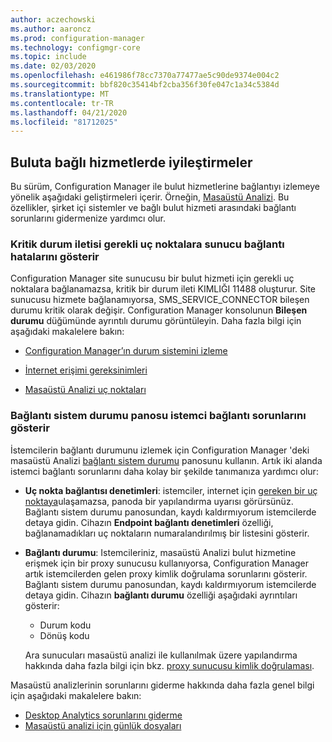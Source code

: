 ```yaml
---
author: aczechowski
ms.author: aaroncz
ms.prod: configuration-manager
ms.technology: configmgr-core
ms.topic: include
ms.date: 02/03/2020
ms.openlocfilehash: e461986f78cc7370a77477ae5c90de9374e004c2
ms.sourcegitcommit: bbf820c35414bf2cba356f30fe047c1a34c5384d
ms.translationtype: MT
ms.contentlocale: tr-TR
ms.lasthandoff: 04/21/2020
ms.locfileid: "81712025"
---
```

## <a name="improvements-to-cloud-connected-services"></a><a name="bkmk_cloud"></a>Buluta bağlı hizmetlerde iyileştirmeler

Bu sürüm, Configuration Manager ile bulut hizmetlerine bağlantıyı izlemeye yönelik aşağıdaki geliştirmeleri içerir. Örneğin, [Masaüstü Analizi](../../../../../desktop-analytics/overview.md). Bu özellikler, şirket içi sistemler ve bağlı bulut hizmeti arasındaki bağlantı sorunlarını gidermenize yardımcı olur.

### <a name="critical-status-message-shows-server-connection-errors-to-required-endpoints"></a>Kritik durum iletisi gerekli uç noktalara sunucu bağlantı hatalarını gösterir

<!-- 5566763 -->

Configuration Manager site sunucusu bir bulut hizmeti için gerekli uç noktalara bağlanamazsa, kritik bir durum ileti KIMLIĞI 11488 oluşturur. Site sunucusu hizmete bağlanamıyorsa, SMS_SERVICE_CONNECTOR bileşen durumu kritik olarak değişir. Configuration Manager konsolunun **Bileşen durumu** düğümünde ayrıntılı durumu görüntüleyin. Daha fazla bilgi için aşağıdaki makalelere bakın:

- [Configuration Manager’ın durum sistemini izleme](../../../../servers/manage/use-alerts-and-the-status-system.md#BKMK_MonitorSystemStatus)

- [İnternet erişimi gereksinimleri](../../../../plan-design/network/internet-endpoints.md)

- [Masaüstü Analizi uç noktaları](../../../../../desktop-analytics/enable-data-sharing.md#endpoints)

### <a name="connection-health-dashboard-shows-client-connection-issues"></a>Bağlantı sistem durumu panosu istemci bağlantı sorunlarını gösterir

<!-- 4963230, 4963383 -->

İstemcilerin bağlantı durumunu izlemek için Configuration Manager 'deki masaüstü Analizi [bağlantı sistem durumu](../../../../../desktop-analytics/monitor-connection-health.md) panosunu kullanın. Artık iki alanda istemci bağlantı sorunlarını daha kolay bir şekilde tanımanıza yardımcı olur:

- **Uç nokta bağlantısı denetimleri**: istemciler, internet için [gereken bir uç noktaya](../../../../../desktop-analytics/enable-data-sharing.md#endpoints)ulaşamazsa, panoda bir yapılandırma uyarısı görürsünüz. Bağlantı sistem durumu panosundan, kaydı kaldırmıyorum istemcilerde detaya gidin. Cihazın **Endpoint bağlantı denetimleri** özelliği, bağlanamadıkları uç noktaların numaralandırılmış bir listesini gösterir.

- **Bağlantı durumu**: Istemcileriniz, masaüstü Analizi bulut hizmetine erişmek için bir proxy sunucusu kullanıyorsa, Configuration Manager artık istemcilerden gelen proxy kimlik doğrulama sorunlarını gösterir. Bağlantı sistem durumu panosundan, kaydı kaldırmıyorum istemcilerde detaya gidin. Cihazın **bağlantı durumu** özelliği aşağıdaki ayrıntıları gösterir:

  - Durum kodu
  - Dönüş kodu

  Ara sunucuları masaüstü analizi ile kullanılmak üzere yapılandırma hakkında daha fazla bilgi için bkz. [proxy sunucusu kimlik doğrulaması](../../../../../desktop-analytics/enable-data-sharing.md#proxy-server-authentication).

Masaüstü analizlerinin sorunlarını giderme hakkında daha fazla genel bilgi için aşağıdaki makalelere bakın:

- [Desktop Analytics sorunlarını giderme](../../../../../desktop-analytics/troubleshooting.md)
- [Masaüstü analizi için günlük dosyaları](../../../../plan-design/hierarchy/log-files.md#desktop-analytics)
